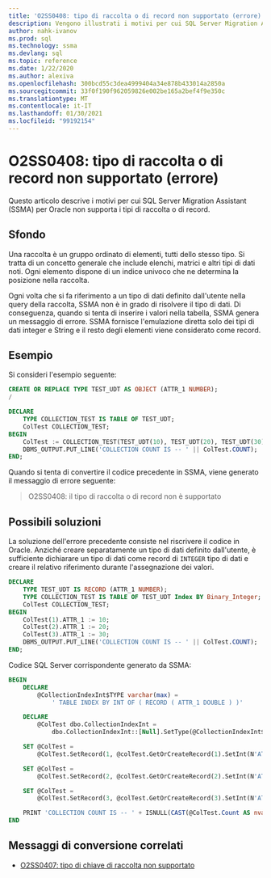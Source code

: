 ```yaml
---
title: 'O2SS0408: tipo di raccolta o di record non supportato (errore)'
description: Vengono illustrati i motivi per cui SQL Server Migration Assistant (SSMA) per Oracle non supporta i tipi di raccolta o di record.
author: nahk-ivanov
ms.prod: sql
ms.technology: ssma
ms.devlang: sql
ms.topic: reference
ms.date: 1/22/2020
ms.author: alexiva
ms.openlocfilehash: 300bcd55c3dea4999404a34e878b433014a2850a
ms.sourcegitcommit: 33f0f190f962059826e002be165a2bef4f9e350c
ms.translationtype: MT
ms.contentlocale: it-IT
ms.lasthandoff: 01/30/2021
ms.locfileid: "99192154"
---
```

# <a name="o2ss0408-collection-or-record-type-is-not-supported-error"></a>O2SS0408: tipo di raccolta o di record non supportato (errore)

Questo articolo descrive i motivi per cui SQL Server Migration Assistant (SSMA) per Oracle non supporta i tipi di raccolta o di record.

## <a name="background"></a>Sfondo

Una raccolta è un gruppo ordinato di elementi, tutti dello stesso tipo. Si tratta di un concetto generale che include elenchi, matrici e altri tipi di dati noti. Ogni elemento dispone di un indice univoco che ne determina la posizione nella raccolta.

Ogni volta che si fa riferimento a un tipo di dati definito dall'utente nella query della raccolta, SSMA non è in grado di risolvere il tipo di dati. Di conseguenza, quando si tenta di inserire i valori nella tabella, SSMA genera un messaggio di errore. SSMA fornisce l'emulazione diretta solo dei tipi di dati integer e String e il resto degli elementi viene considerato come record.

## <a name="example"></a>Esempio

Si consideri l'esempio seguente:

```sql
CREATE OR REPLACE TYPE TEST_UDT AS OBJECT (ATTR_1 NUMBER);
/

DECLARE
    TYPE COLLECTION_TEST IS TABLE OF TEST_UDT;
    ColTest COLLECTION_TEST;
BEGIN
    ColTest := COLLECTION_TEST(TEST_UDT(10), TEST_UDT(20), TEST_UDT(30));
    DBMS_OUTPUT.PUT_LINE('COLLECTION COUNT IS -- ' || ColTest.COUNT);
END;
```

Quando si tenta di convertire il codice precedente in SSMA, viene generato il messaggio di errore seguente:

> O2SS0408: il tipo di raccolta o di record non è supportato

## <a name="possible-remedies"></a>Possibili soluzioni

La soluzione dell'errore precedente consiste nel riscrivere il codice in Oracle. Anziché creare separatamente un tipo di dati definito dall'utente, è sufficiente dichiarare un tipo di dati come record di `INTEGER` tipo di dati e creare il relativo riferimento durante l'assegnazione dei valori.

```sql
DECLARE
    TYPE TEST_UDT IS RECORD (ATTR_1 NUMBER);
    TYPE COLLECTION_TEST IS TABLE OF TEST_UDT Index BY Binary_Integer;
    ColTest COLLECTION_TEST;
BEGIN
    ColTest(1).ATTR_1 := 10;
    ColTest(2).ATTR_1 := 20;
    ColTest(3).ATTR_1 := 30;
    DBMS_OUTPUT.PUT_LINE('COLLECTION COUNT IS -- ' || ColTest.COUNT);
END;
```

Codice SQL Server corrispondente generato da SSMA:

```sql
BEGIN
    DECLARE
        @CollectionIndexInt$TYPE varchar(max) =
            ' TABLE INDEX BY INT OF ( RECORD ( ATTR_1 DOUBLE ) )'

    DECLARE
        @ColTest dbo.CollectionIndexInt =
            dbo.CollectionIndexInt::[Null].SetType(@CollectionIndexInt$TYPE)

    SET @ColTest =
        @ColTest.SetRecord(1, @colTest.GetOrCreateRecord(1).SetInt(N'ATTR_1', 10))

    SET @ColTest =
        @ColTest.SetRecord(2, @colTest.GetOrCreateRecord(2).SetInt(N'ATTR_1', 20))

    SET @ColTest =
        @ColTest.SetRecord(3, @colTest.GetOrCreateRecord(3).SetInt(N'ATTR_1', 30))

    PRINT 'COLLECTION COUNT IS -- ' + ISNULL(CAST(@ColTest.Count AS nvarchar(max)), '')
END
```

## <a name="related-conversion-messages"></a>Messaggi di conversione correlati

* [O2SS0407: tipo di chiave di raccolta non supportato](o2ss0407.md)
